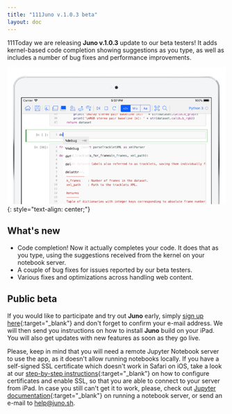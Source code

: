 ```yaml
---
title: "111Juno v.1.0.3 beta"
layout: doc
---
```


111Today we are releasing **Juno v.1.0.3** update to our beta testers! It adds kernel-based code completion showing suggestions as you type, as well as includes a number of bug fixes and performance improvements. <!--more-->

![Juno code completion](/images/blog/autocorrect_v_1_0_3.png)
{: style="text-align: center;"}

## What's new
* Code completion! Now it actually completes your code. It does that as you type, using the suggestions received from the kernel on your notebook server.
* A couple of bug fixes for issues reported by our beta testers.
* Various fixes and optimizations across handling web content.

## Public beta
If you would like to participate and try out **Juno** early, simply [sign up here](/#mce-EMAIL){:target="_blank"} and don't forget to confirm your e-mail address. We will then send you instructions on how to install **Juno** build on your iPad. You will also get updates with new features as soon as they go live.

Please, keep in mind that you will need a remote Jupyter Notebook server to use the app, as it doesn't allow running notebooks locally. If you have a self-signed SSL certificate which doesn't work in Safari on iOS, take a look at our [step-by-step instructions](/ssl-self-signed-cert){:target="_blank"} on how to configure certificates and enable SSL, so that you are able to connect to your server from iPad. In case you still can't get it to work, please, check out [Jupyter documentation](http://jupyter-notebook.readthedocs.io/en/latest/public_server.html){:target="_blank"} on running a notebook server, or send an e-mail to [help@juno.sh](mailto:help@juno.sh).
